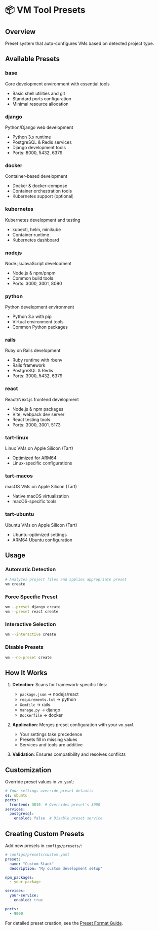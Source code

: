# 📦 VM Tool Presets

## Overview
Preset system that auto-configures VMs based on detected project type.

## Available Presets

### base
Core development environment with essential tools
- Basic shell utilities and git
- Standard ports configuration
- Minimal resource allocation

### django
Python/Django web development
- Python 3.x runtime
- PostgreSQL & Redis services
- Django development tools
- Ports: 8000, 5432, 6379

### docker
Container-based development
- Docker & docker-compose
- Container orchestration tools
- Kubernetes support (optional)

### kubernetes
Kubernetes development and testing
- kubectl, helm, minikube
- Container runtime
- Kubernetes dashboard

### nodejs
Node.js/JavaScript development
- Node.js & npm/pnpm
- Common build tools
- Ports: 3000, 3001, 8080

### python
Python development environment
- Python 3.x with pip
- Virtual environment tools
- Common Python packages

### rails
Ruby on Rails development
- Ruby runtime with rbenv
- Rails framework
- PostgreSQL & Redis
- Ports: 3000, 5432, 6379

### react
React/Next.js frontend development
- Node.js & npm packages
- Vite, webpack dev server
- React testing tools
- Ports: 3000, 3001, 5173

### tart-linux
Linux VMs on Apple Silicon (Tart)
- Optimized for ARM64
- Linux-specific configurations

### tart-macos
macOS VMs on Apple Silicon (Tart)
- Native macOS virtualization
- macOS-specific tools

### tart-ubuntu
Ubuntu VMs on Apple Silicon (Tart)
- Ubuntu-optimized settings
- ARM64 Ubuntu configuration

## Usage

### Automatic Detection
```bash
# Analyzes project files and applies appropriate preset
vm create
```

### Force Specific Preset
```bash
vm --preset django create
vm --preset react create
```

### Interactive Selection
```bash
vm --interactive create
```

### Disable Presets
```bash
vm --no-preset create
```

## How It Works

1. **Detection**: Scans for framework-specific files:
   - `package.json` → nodejs/react
   - `requirements.txt` → python
   - `Gemfile` → rails
   - `manage.py` → django
   - `Dockerfile` → docker

2. **Application**: Merges preset configuration with your `vm.yaml`
   - Your settings take precedence
   - Presets fill in missing values
   - Services and tools are additive

3. **Validation**: Ensures compatibility and resolves conflicts

## Customization

Override preset values in `vm.yaml`:
```yaml
# Your settings override preset defaults
os: ubuntu
ports:
  frontend: 3010  # Overrides preset's 3000
services:
  postgresql:
    enabled: false  # Disable preset service
```

## Creating Custom Presets

Add new presets in `configs/presets/`:
```yaml
# configs/presets/custom.yaml
preset:
  name: "Custom Stack"
  description: "My custom development setup"

npm_packages:
  - your-package

services:
  your-service:
    enabled: true

ports:
  - 9000
```

For detailed preset creation, see the [Preset Format Guide](../api/preset-format.md).